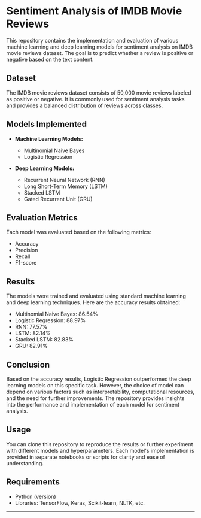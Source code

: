 # Sentiment Analysis of IMDB Movie Reviews

This repository contains the implementation and evaluation of various machine learning and deep learning models for sentiment analysis on IMDB movie reviews dataset. The goal is to predict whether a review is positive or negative based on the text content.

## Dataset
The IMDB movie reviews dataset consists of 50,000 movie reviews labeled as positive or negative. It is commonly used for sentiment analysis tasks and provides a balanced distribution of reviews across classes.

## Models Implemented
- **Machine Learning Models:**
  - Multinomial Naive Bayes
  - Logistic Regression

- **Deep Learning Models:**
  - Recurrent Neural Network (RNN)
  - Long Short-Term Memory (LSTM)
  - Stacked LSTM
  - Gated Recurrent Unit (GRU)

## Evaluation Metrics
Each model was evaluated based on the following metrics:
- Accuracy
- Precision
- Recall
- F1-score

## Results
The models were trained and evaluated using standard machine learning and deep learning techniques. Here are the accuracy results obtained:

- Multinomial Naive Bayes: 86.54%
- Logistic Regression: 88.97%
- RNN: 77.57%
- LSTM: 82.14%
- Stacked LSTM: 82.83%
- GRU: 82.91%

## Conclusion
Based on the accuracy results, Logistic Regression outperformed the deep learning models on this specific task. However, the choice of model can depend on various factors such as interpretability, computational resources, and the need for further improvements. The repository provides insights into the performance and implementation of each model for sentiment analysis.

## Usage
You can clone this repository to reproduce the results or further experiment with different models and hyperparameters. Each model's implementation is provided in separate notebooks or scripts for clarity and ease of understanding.

## Requirements
- Python (version)
- Libraries: TensorFlow, Keras, Scikit-learn, NLTK, etc.

---
